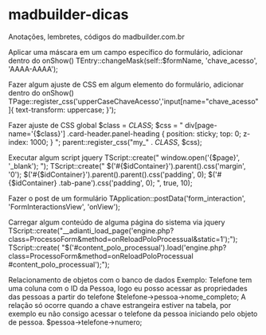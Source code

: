# madbuilder-dicas
Anotações, lembretes, códigos do madbuilder.com.br

Aplicar uma máscara em um campo específico do formulário, adicionar dentro do onShow()
TEntry::changeMask(self::$formName, 'chave_acesso', 'AAAA-AAAA');

Fazer algum ajuste de CSS em algum elemento do formulário, adicionar dentro do onShow()
TPage::register_css('upperCaseChaveAcesso','input[name="chave_acesso"]{ text-transform: uppercase; }');


Fazer ajuste de CSS global
$class = _CLASS_;
$css = "
    div[page-name='{$class}'] .card-header.panel-heading {
        position: sticky;
        top: 0;
        z-index: 1000;
    }
";
parent::register_css("my_" . _CLASS_, $css);



Executar algum script jquery
TScript::create("  window.open('{$page}', '_blank'); ");
TScript::create("
            $('#{$idContainer}').parent().css('margin', '0');
            $('#{$idContainer}').parent().parent().css('padding', 0);
            $('#{$idContainer} .tab-pane').css('padding', 0);
        ", true, 10);

Fazer o post de um formulário 
TApplication::postData('form_interaction', 'FormInteractionsView', 'onView');

Carregar algum conteúdo de alguma página do sistema via jquery
TScript::create("__adianti_load_page('engine.php?class=ProcessoForm&method=onReloadPoloProcessual&static=1');");
TScript::create( "$('#content_polo_processual').load('engine.php?class=ProcessoForm&method=onReloadPoloProcessual #content_polo_processual');");

Relacionamento de objetos com o banco de dados
Exemplo: Telefone tem uma coluna com o ID da Pessoa, logo eu posso acessar as propriedades das pessoas a partir do telefone
$telefone->pessoa->nome_completo;
A relação só ocorre quando a chave estrangeira estiver na tabela, por exemplo eu não consigo acessar o telefone da pessoa iniciando pelo objeto de pessoa. $pessoa->telefone->numero;
